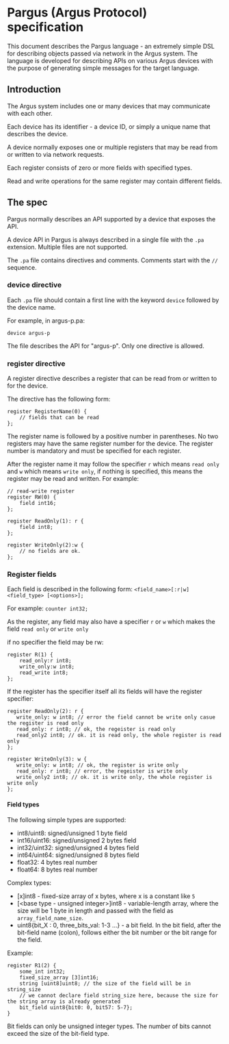 # Pargus (Argus Protocol) specification
This document describes the Pargus language - an extremely simple DSL for describing objects passed via network in the Argus system. The language is developed for describing APIs on various Argus devices with the purpose of generating simple messages for the target language. 

## Introduction
The Argus system includes one or many devices that may communicate with each other. 

Each device has its identifier - a device ID, or simply a unique name that describes the device.

A device normally exposes one or multiple registers that may be read from or written to via network requests. 

Each register consists of zero or more fields with specified types. 

Read and write operations for the same register may contain different fields.

## The spec
Pargus normally describes an API supported by a device that exposes the API. 

A device API in Pargus is always described in a single file with the `.pa` extension. Multiple files are not supported. 

The `.pa` file contains directives and comments. Comments start with the `//` sequence. 

### device directive
Each `.pa` file should contain a first line with the keyword `device` followed by the device name. 

For example, in argus-p.pa:
```
device argus-p
```
The file describes the API for "argus-p". Only one directive is allowed.

### register directive
A register directive describes a register that can be read from or written to for the device. 

The directive has the following form:
```
register RegisterName(0) {
    // fields that can be read
};
```
The register name is followed by a positive number in parentheses. No two registers may have the same register number for the device. The register number is mandatory and must be specified for each register. 

After the register name it may follow the specifier `r` which means `read only` and `w` which means `write only`, if nothing is specified, this means the register may be read and written. For example:
```
// read-write register
register RW(0) {
    field int16;
};

register ReadOnly(1): r {
    field int8;
};

register WriteOnly(2):w {
    // no fields are ok.
};

```

### Register fields
Each field is described in the following form:
`<field_name>[:r|w] <field_type> [<options>];`

For example:
`counter int32;`

As the register, any field may also have a specifier `r` or `w` which makes the field `read only` or `write only` 

if no specifier the field may be rw:
```
register R(1) {
    read_only:r int8;
    write_only:w int8;
    read_write int8;
};
 ```

 If the register has the specifier itself all its fields will have the register specifier:

 ```
 register ReadOnly(2): r {
    write_only: w int8; // error the field cannot be write only casue the register is read only
    read_only: r int8; // ok, the regeister is read only
    read_only2 int8; // ok. it is read only, the whole register is read only
 };

 register WriteOnly(3): w {
    write_only: w int8; // ok, the register is write only
    read_only: r int8; // error, the regeister is write only
    write_only2 int8; // ok. it is write only, the whole register is write only
 };

 ```

#### Field types
The following simple types are supported:
- int8/uint8: signed/unsigned 1 byte field
- int16/uint16: signed/unsigned 2 bytes field
- int32/uint32: signed/unsigned 4 bytes field
- int64/uint64: signed/unsigned 8 bytes field
- float32: 4 bytes real number
- float64: 8 bytes real number

Complex types:
- [x]int8 - fixed-size array of x bytes, where x is a constant like `5`
- [<base type - unsigned integer>]int8 - variable-length array, where the size will be 1 byte in length and passed with the field as `array_field_name_size`.
- uint8{bit_X : 0, three_bits_val: 1-3 ...} - a bit field. In the bit field, after the bit-field name (colon), follows either the bit number or the bit range for the field. 

Example:
```
register R1(2) {
    some_int int32;
    fixed_size_array [3]int16;
    string [uint8]uint8; // the size of the field will be in string_size
    // we cannot declare field string_size here, because the size for the string array is already generated
    bit_field uint8{bit0: 0, bit57: 5-7};
}
```

Bit fields can only be unsigned integer types. The number of bits cannot exceed the size of the bit-field type. 